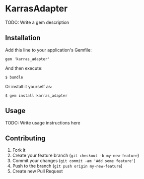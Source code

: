 # KarrasAdapter

TODO: Write a gem description

## Installation

Add this line to your application's Gemfile:

    gem 'karras_adapter'

And then execute:

    $ bundle

Or install it yourself as:

    $ gem install karras_adapter

## Usage

TODO: Write usage instructions here

## Contributing

1. Fork it
2. Create your feature branch (`git checkout -b my-new-feature`)
3. Commit your changes (`git commit -am 'Add some feature'`)
4. Push to the branch (`git push origin my-new-feature`)
5. Create new Pull Request
